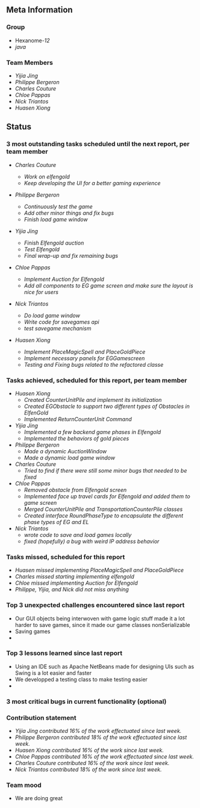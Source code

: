 ## Meta Information

### Group

 * Hexanome-*12*
 * *java*

### Team Members

 * *Yijia Jing*
 * *Philippe Bergeron*
 * *Charles Couture*
 * *Chloe Pappas*
 * *Nick Triantos*
 * *Huasen Xiong*

## Status

### 3 most outstanding tasks scheduled until the next report, per team member

 * *Charles Couture*
   * *Work on elfengold*
   * *Keep developing the UI for a better gaming experience*

 * *Philippe Bergeron*
   * *Continuously test the game*
   * *Add other minor things and fix bugs*
   * *Finish load game window*
   
 * *Yijia Jing*
   * *Finish Elfengold auction*
   * *Test Elfengold*
   * *Final wrap-up and fix remaining bugs*
   
 * *Chloe Pappas*
   * *Implement Auction for Elfengold*
   * *Add all components to EG game screen and make sure the layout is nice for users*

 * *Nick Triantos*
   * *Do load game window*
   * *Write code for savegames api*
   * *test savegame mechanism*

 * *Huasen Xiong*
   * *Implement PlaceMagicSpell and PlaceGoldPiece*
   * *Implement necessary panels for EGGamescreen*
   * *Testing and Fixing bugs related to the refactored classe*
   


### Tasks achieved, scheduled for this report, per team member

 * *Huasen Xiong*
   * *Created CounterUnitPile and implement its initialization*
   * *Created EGObstacle to support two different types of Obstacles in ElfenGold*
   * *Implemented ReturnCounterUnit Command*
 * *Yijia Jing*
   * *Implemented a few backend game phases in Elfengold*
   * *Implemented the behaviors of gold pieces*
 * *Philippe Bergeron*
   * *Made a dynamic AuctionWindow*
   * *Made a dynamic load game window*
*  *Charles Couture*
   * *Tried to find if there were still some minor bugs that needed to be fixed*
*  *Chloe Pappas*
   * *Removed obstacle from Elfengold screen*
   * *Implemented face up travel cards for Elfengold and added them to game screen*
   * *Merged CounterUnitPile and TransportationCounterPile classes*
   * *Created interface RoundPhaseType to encapsulate the different phase types of EG and EL*
*  *Nick Triantos*
   * *wrote code to save and load games locally*
   * *fixed (hopefully) a bug with weird IP address behavior*


### Tasks missed, scheduled for this report
 * *Huasen missed implementing PlaceMagicSpell and PlaceGoldPiece*
 * *Charles missed starting implementing elfengold*
 * *Chloe missed implementing Auction for Elfengold*
 * *Philippe, Yijia, and Nick did not miss anything*
 


### Top 3 unexpected challenges encountered since last report

 * Our GUI objects being interwoven with game logic stuff made it a lot harder to save games, since it made our game classes nonSerializable 
 * Saving games
 * 


### Top 3 lessons learned since last report

 * Using an IDE such as Apache NetBeans made for designing UIs such as Swing is a lot easier and faster 
 * We developped a testing class to make testing easier
 * 


### 3 most critical bugs in current functionality (optional)


### Contribution statement

 * *Yijia Jing contributed 16% of the work effectuated since last week.*
 * *Philippe Bergeron contributed 18% of the work effectuated since last week.*
 * *Huasen Xiong contributed 16% of the work since last week.*  
 * *Chloe Pappas contributed 16% of the work effectuated since last week.*
 * *Charles Couture contributed 16% of the work since last week.*
 * *Nick Triantos contributed 18% of the work since last week.*

### Team mood

 * We are doing great

